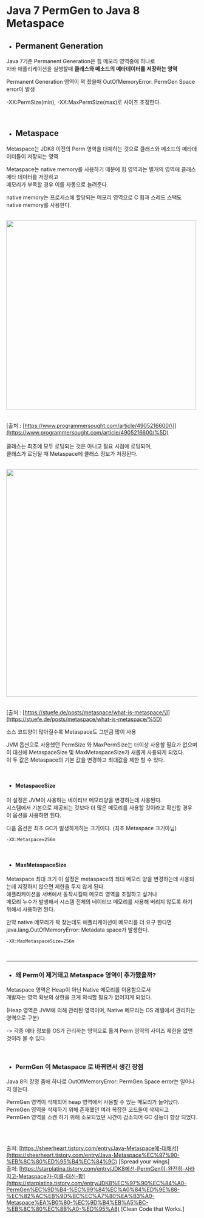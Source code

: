 # Java 7 PermGen to Java 8 Metaspace

- ## Permanent Generation

Java 7기준 Permanent Generation은 힙 메모리 영역중에 하나로  
자바 애플리케이션을 실행할때 **클래스와 메소드의 메타데이터를 저장하는 영역**

Permanent Generation 영역이 꽉 찼을때 OutOfMemoryError: PermGen Space error이 발생

\-XX:PermSize(min), -XX:MaxPermSize(max)로 사이즈 조정한다.   

<br>

- ## Metaspace   

Metaspace는 JDK8 이전의 Perm 영역을 대체하는 것으로 클래스와 메소드의 메타데이터들이 저장되는 영역   

Metaspace는 native memory를 사용하기 때문에 힙 영역과는 별개의 영역에 클래스 메타 데이터를 저장하고  
메모리가 부족할 경우 이를 자동으로 늘려준다.

native memory는 프로세스에 할당되는 메모리 영역으로 C 힙과 스레드 스택도 native memory를 사용한다.   

<br>

<img src="https://user-images.githubusercontent.com/73928346/125647480-737891ec-9420-4044-ab35-9c695331d70f.png" width=500>


​  
\[출처 : [https://www.programmersought.com/article/4905216600/\]](https://www.programmersought.com/article/4905216600/%5D)  
​  
클래스는 최초에 모두 로딩되는 것은 아니고 필요 시점에 로딩되며,  
클래스가 로딩될 때 Metaspace에 클래스 정보가 저장된다.  
​

<img src="https://user-images.githubusercontent.com/73928346/125647526-a0e34656-18a7-4ef2-95e8-3d373b49dab6.png" width=600>
  
​  
\[출처 : [https://stuefe.de/posts/metaspace/what-is-metaspace/\]](https://stuefe.de/posts/metaspace/what-is-metaspace/%5D)

소스 코드양이 많아질수록 Metaspace도 그만큼 많이 사용

JVM 옵션으로 사용했던 PermSize 와 MaxPermSize는 더이상 사용할 필요가 없으며  
이 대신에 MetaspaceSize 및 MaxMetaspaceSize가 새롭게 사용되게 되었다.  
이 두 값은 Metaspace의 기본 값을 변경하고 최대값을 제한 할 수 있다.

<br>   

- #### MetaspaceSize

이 설정은 JVM이 사용하는 네이티브 메모리양을 변경하는데 사용된다.  
시스템에서 기본으로 제공되는 것보다 더 많은 메모리를 사용할 것이라고 확신할 경우 이 옵션을 사용하면 된다.

다음 옵션은 최초 GC가 발생하게하는 크기이다. (최초 Metaspace 크기아님)

```
-XX:Metaspace=256m
```   
   
<br>   
   
- #### MaxMetaspaceSize

Metaspace 최대 크기 이 설정은 metaspace의 최대 메모리 양을 변경하는데 사용되는데 지정하지 않으면 제한을 두지 않게 된다.  
애플리케이션을 서버에서 동작시킬때 메모리 영역을 조절하고 싶거나  
메모리 누수가 발생해서 시스템 전체의 네이티브 메모리를 사용해 버리지 않도록 하기 위해서 사용하면 된다.

만약 native 메모리가 꽉 찾는데도 애플리케이션이 메모리를 더 요구 한다면  
java.lang.OutOfMemoryError: Metadata space가 발생한다.

```
-XX:MaxMetaspaceSize=256m
```

<br>

---

- ### 왜 Perm이 제거돼고 Metaspace 영역이 추가됐을까?

Metaspace 영역은 Heap이 아닌 Native 메모리를 이용함으로서  
개발자는 영역 확보의 상한을 크게 의식할 필요가 없어지게 되었다.

(Heap 영역은 JVM에 의해 관리된 영역이며, Native 메모리는 OS 레벨에서 관리하는 영역으로 구분)

-> 각종 메타 정보를 OS가 관리하는 영역으로 옮겨 Perm 영역의 사이즈 제한을 없앤 것이라 볼 수 있다.


<br>   

- ### PermGen 이 Metaspace 로 바뀌면서 생긴 장점

Java 8의 장정 줌에 하나로 OutOfMemoryError: PermGen Space error는 일어나지 않는다.

PermGen 영역이 삭제되어 heap 영역에서 사용할 수 있는 메모리가 늘어났다.  
PermGen 영역을 삭제하기 위해 존재했던 여러 복잡한 코드들이 삭제되고  
PermGen 영역을 스캔 하기 위해 소모되었던 시간이 감소되어 GC 성능이 향상 되었다.


<br>   <br> 



출처: [https://sheerheart.tistory.com/entry/Java-Metaspace에-대해서](https://sheerheart.tistory.com/entry/Java-Metaspace%EC%97%90-%EB%8C%80%ED%95%B4%EC%84%9C) \[Spread your wings\]  
출처: [https://starplatina.tistory.com/entry/JDK8에선-PermGen이-완전히-사라지고-Metaspace가-이를-대신-함](https://starplatina.tistory.com/entry/JDK8%EC%97%90%EC%84%A0-PermGen%EC%9D%B4-%EC%99%84%EC%A0%84%ED%9E%88-%EC%82%AC%EB%9D%BC%EC%A7%80%EA%B3%A0-Metaspace%EA%B0%80-%EC%9D%B4%EB%A5%BC-%EB%8C%80%EC%8B%A0-%ED%95%A8) \[Clean Code that Works.\]

